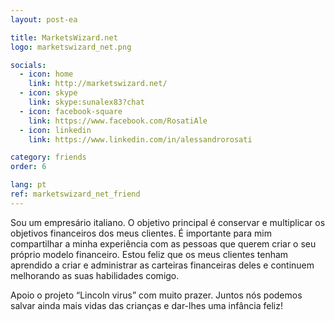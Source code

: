 ```yaml
---
layout: post-ea

title: MarketsWizard.net
logo: marketswizard_net.png

socials:
  - icon: home
    link: http://marketswizard.net/
  - icon: skype
    link: skype:sunalex83?chat
  - icon: facebook-square
    link: https://www.facebook.com/RosatiAle
  - icon: linkedin
    link: https://www.linkedin.com/in/alessandrorosati

category: friends
order: 6

lang: pt
ref: marketswizard_net_friend
---
```


Sou um empresário italiano.
O objetivo principal é conservar e multiplicar os objetivos financeiros dos meus clientes.
É importante para mim compartilhar a minha experiência com as pessoas que querem criar o seu próprio modelo financeiro.
Estou feliz que os meus clientes tenham aprendido a criar e administrar as carteiras financeiras deles e continuem melhorando as suas habilidades comigo.

Apoio o projeto “Lincoln virus” com muito prazer.
Juntos nós podemos salvar ainda mais vidas das crianças e dar-lhes uma infância feliz!







